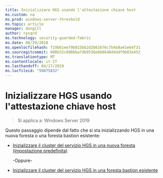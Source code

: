 ```yaml
---
title: Inizializzare HGS usando l'attestazione chiave host
ms.custom: na
ms.prod: windows-server-threshold
ms.topic: article
manager: dongill
author: rpsqrd
ms.technology: security-guarded-fabric
ms.date: 08/29/2018
ms.openlocfilehash: f19b61ee79b815bb2d2b61676c7b4a8a41e64f31
ms.sourcegitcommit: 0d0b32c8986ba7db9536e0b8648d4ddf9b03e452
ms.translationtype: MT
ms.contentlocale: it-IT
ms.lasthandoff: 04/17/2019
ms.locfileid: "59875832"
---
```

# <a name="initialize-hgs-using-host-key-attestation"></a>Inizializzare HGS usando l'attestazione chiave host

>Si applica a: Windows Server 2019

Questo passaggio dipende dal fatto che si sta inizializzando HGS in una nuova foresta o una foresta bastion esistente:

- [Inizializzare il cluster del servizio HGS in una nuova foresta (impostazione predefinita)](guarded-fabric-initialize-hgs-key-mode-default.md)

  -Oppure-

- [Inizializzare il cluster del servizio HGS in una foresta bastion esistente](guarded-fabric-initialize-hgs-key-mode-bastion.md)





